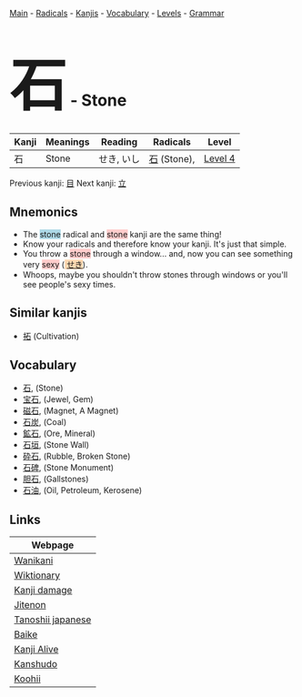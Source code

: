 <style> bigfont {font-size: 100px}</style>
[Main](../index.md) -
[Radicals](../radicals.md) -
[Kanjis](../kanjis.md) -
[Vocabulary](../vocabulary.md) -
[Levels](../levels.md) -
[Grammar](../grammar.md)
# <bigfont> 石</bigfont> - Stone 

| Kanji | Meanings | Reading | Radicals | Level |
| --- | --- | --- | --- | --- |
| 石 | Stone | せき, いし | [石](../radicals/石.md) (Stone),  | [Level 4](../levels/wk_level4.md) |

Previous kanji: [目](目.md) Next kanji: [立](立.md) 

## Mnemonics
 * The <span style="background-color:#ADD8E6"> stone</span> radical and <span style="background-color:#ffcccb"> stone</span> kanji are the same thing!
* Know your radicals and therefore know your kanji. It's just that simple.
* You throw a <span style="background-color:#ffcccb"> stone</span> through a window... and, now you can see something very <span style="background-color:#ffcccb"> sexy</span> (<span style="background-color:#fed8b1"> [せき](https://jisho.org/search/せき)</span>).
* Whoops, maybe you shouldn't throw stones through windows or you'll see people's sexy times.


## Similar kanjis
 * [拓](拓.md) (Cultivation)


## Vocabulary
 * [石](../vocabulary/石.md), (Stone)
* [宝石](../vocabulary/石.md), (Jewel, Gem)
* [磁石](../vocabulary/石.md), (Magnet, A Magnet)
* [石炭](../vocabulary/石.md), (Coal)
* [鉱石](../vocabulary/石.md), (Ore, Mineral)
* [石垣](../vocabulary/石.md), (Stone Wall)
* [砕石](../vocabulary/石.md), (Rubble, Broken Stone)
* [石碑](../vocabulary/石.md), (Stone Monument)
* [胆石](../vocabulary/石.md), (Gallstones)
* [石油](../vocabulary/石.md), (Oil, Petroleum, Kerosene)



## Links 

| Webpage |
| --- |
| [Wanikani          ](https://www.wanikani.com/kanji/石) |
| [Wiktionary        ](https://en.wiktionary.org/wiki/石) |
| [Kanji damage      ](http://www.kanjidamage.com/kanji/search?utf8=✓&q=石) |
| [Jitenon           ](https://jitenon.com/kanji/石) |
| [Tanoshii japanese ](https://www.tanoshiijapanese.com/dictionary/kanji.cfm?k=石) |
| [Baike             ](https://baike.baidu.com/item/石) |
| [Kanji Alive       ](https://app.kanjialive.com/石) |
| [Kanshudo          ](https://www.kanshudo.com/searchmn?q=石) |
| [Koohii            ](https://kanji.koohii.com/study/kanji/石) |
